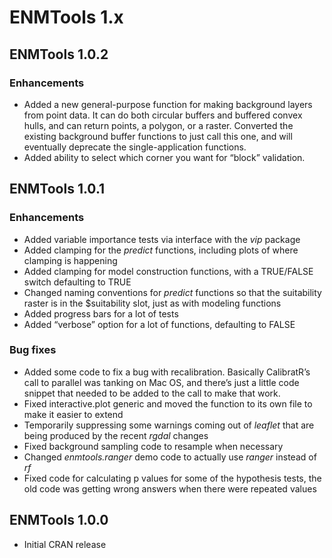 ENMTools 1.x
============

ENMTools 1.0.2
--------------

### Enhancements

-   Added a new general-purpose function for making background layers
    from point data. It can do both circular buffers and buffered convex
    hulls, and can return points, a polygon, or a raster. Converted the
    existing background buffer functions to just call this one, and will
    eventually deprecate the single-application functions.
-   Added ability to select which corner you want for “block”
    validation.

ENMTools 1.0.1
--------------

### Enhancements

-   Added variable importance tests via interface with the *vip* package
-   Added clamping for the *predict* functions, including plots of where
    clamping is happening
-   Added clamping for model construction functions, with a TRUE/FALSE
    switch defaulting to TRUE
-   Changed naming conventions for *predict* functions so that the
    suitability raster is in the $suitability slot, just as with
    modeling functions
-   Added progress bars for a lot of tests
-   Added “verbose” option for a lot of functions, defaulting to FALSE

### Bug fixes

-   Added some code to fix a bug with recalibration. Basically
    CalibratR’s call to parallel was tanking on Mac OS, and there’s just
    a little code snippet that needed to be added to the call to make
    that work.
-   Fixed interactive.plot generic and moved the function to its own
    file to make it easier to extend
-   Temporarily suppressing some warnings coming out of *leaflet* that
    are being produced by the recent *rgdal* changes
-   Fixed background sampling code to resample when necessary
-   Changed *enmtools.ranger* demo code to actually use *ranger* instead
    of *rf*
-   Fixed code for calculating p values for some of the hypothesis
    tests, the old code was getting wrong answers when there were
    repeated values

ENMTools 1.0.0
--------------

-   Initial CRAN release
